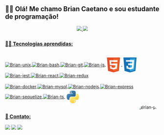 ## 👋😊 Olá! Me chamo Brian Caetano e sou estudante de programação!
<div align="center">
  <a href="https://github.com/Bri4n-d3V">
  <img height="160em" src="https://github-readme-stats.vercel.app/api?username=Bri4n-d3V&show_icons=true&theme=tokyonight&include_all_commits=true&count_private=true"/>
  <img height="160em" src="https://github-readme-stats.vercel.app/api/top-langs/?username=Bri4n-d3V&layout=compact&langs_count=4&theme=tokyonight"/>
</div>
  
##
  
### 👨‍💻 Tecnologias aprendidas: 
<div style="display: inline_block"><br>
  <img align="center" alt="Brian-unix" height="50" src="https://cdn.jsdelivr.net/gh/devicons/devicon/icons/unix/unix-original.svg">
  <img align="center" alt="Brian-bash" height="50" src="https://cdn.jsdelivr.net/gh/devicons/devicon/icons/bash/bash-original.svg">
  <img align="center" alt="Brian-git" height="50" src="https://cdn.jsdelivr.net/gh/devicons/devicon/icons/git/git-original-wordmark.svg">
  <img align="center" alt="Brian-js" height="50" src="https://cdn.jsdelivr.net/gh/devicons/devicon/icons/javascript/javascript-original.svg">
  <img align="center" alt="Brian-html" height="50" src="https://raw.githubusercontent.com/devicons/devicon/master/icons/html5/html5-original.svg">
  <img align="center" alt="Brian-css" height="50" src="https://raw.githubusercontent.com/devicons/devicon/master/icons/css3/css3-original.svg">
  <img align="center" alt="Brian-jest" height="50" src="https://cdn.jsdelivr.net/gh/devicons/devicon/icons/jest/jest-plain.svg">
  <img align="center" alt="Brian-react" height="50" src="https://cdn.jsdelivr.net/gh/devicons/devicon/icons/react/react-original-wordmark.svg">
  <img align="center" alt="Brian-redux" height="50" src="https://cdn.jsdelivr.net/gh/devicons/devicon/icons/redux/redux-original.svg">
</div>
<div style="display: inline_block"><br>
  <img align="center" alt="Brian-docker" height="50" src="https://cdn.jsdelivr.net/gh/devicons/devicon/icons/docker/docker-original-wordmark.svg">
  <img align="center" alt="Brian-mysql" height="50" src="https://cdn.jsdelivr.net/gh/devicons/devicon/icons/mysql/mysql-original-wordmark.svg">
  <img align="center" alt="Brian-nodejs" height="50" src="https://cdn.jsdelivr.net/gh/devicons/devicon/icons/nodejs/nodejs-original-wordmark.svg">
  <img align="center" alt="Brian-express" height="50" src="https://cdn.jsdelivr.net/gh/devicons/devicon/icons/express/express-original-wordmark.svg">
  <img align="center" alt="Brian-sequelize" height="50" src="https://cdn.jsdelivr.net/gh/devicons/devicon/icons/sequelize/sequelize-original-wordmark.svg">
  <img align="center" alt="Brian-ts" height="50" src="https://cdn.jsdelivr.net/gh/devicons/devicon/icons/typescript/typescript-original.svg">
  <img align="center" alt="Brian-python" height="50" src="https://raw.githubusercontent.com/devicons/devicon/master/icons/python/python-original.svg">
</div>
  <img align="right" alt="Brian-pic" height="150" style="border-radius:75px;" src="https://share-cdn.picrew.me/shareImg/org/202203/338224_MhejSBbG.png">
  
## 
  
### 📧 Contato:
  <div>
  <a href="mailto:brian-caetano@hotmail.com"><img src="https://img.shields.io/badge/Microsoft_Outlook-0078D4?style=for-the-badge&logo=microsoft-outlook&logoColor=white" target="_blank"></a>
  <a href="https://www.linkedin.com/in/briancaetano/" target="_blank"><img src="https://img.shields.io/badge/-LinkedIn-%230077B5?style=for-the-badge&logo=linkedin&logoColor=white" target="_blank"></a>
    <a href="https://discord.com/users/Droga...%20%C3%A9%20o%20Braia#4596" target="_blank"><img src="https://img.shields.io/badge/Discord-7289DA?style=for-the-badge&logo=discord&logoColor=white" target="_blank"></a> 
</div>
